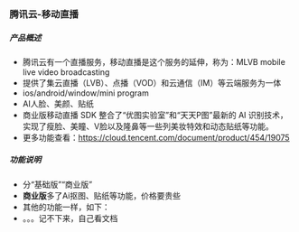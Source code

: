 ### 腾讯云-移动直播

##### 产品概述

* 腾讯云有一个直播服务，移动直播是这个服务的延伸，称为：MLVB mobile live video broadcasting
* 提供了集云直播（LVB）、点播（VOD）和云通信（IM）等云端服务为一体
* ios/android/window/mini program
* AI人脸、美颜、贴纸
* 商业版移动直播 SDK 整合了“优图实验室”和“天天P图”最新的 AI 识别技术，实现了瘦脸、美瞳、V脸以及隆鼻等一些列美妆特效和动态贴纸等功能。
* 更多功能查看：https://cloud.tencent.com/document/product/454/19075

##### 功能说明

* 分“基础版”“商业版”
* **商业版**多了Ai抠图、贴纸等功能，价格要贵些
* 其他的功能一样，如下：
* 。。。记不下来，自己看文档

##### 
